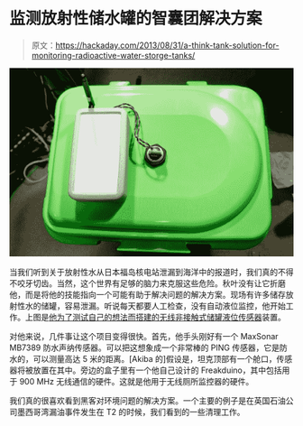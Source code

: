 # 监测放射性储水罐的智囊团解决方案

> 原文：<https://hackaday.com/2013/08/31/a-think-tank-solution-for-monitoring-radioactive-water-storge-tanks/>

![SONY DSC](img/1f8b724130313e0df5eda25ddad8ffdb.png)

当我们听到关于放射性水从日本福岛核电站泄漏到海洋中的报道时，我们真的不得不咬牙切齿。当然，这个世界有足够的脑力来克服这些危险。秋叶没有让它折磨他，而是将他的技能指向一个可能有助于解决问题的解决方案。现场有许多储存放射性水的储罐，容易泄漏。听说每天都要人工检查，没有自动液位监控，他开始工作。上图是[他为了测试自己的想法而搭建的无线非接触式储罐液位传感器](http://www.freaklabs.org/index.php/Tutorials/Software/Tutorial-How-to-Fix-Leaky-Radioactive-Water-Tanks.html)装置。

对他来说，几件事让这个项目变得很快。首先，他手头刚好有一个 MaxSonar MB7389 防水声纳传感器。可以把这想象成一个非常棒的 PING 传感器，它是防水的，可以测量高达 5 米的距离。[Akiba 的]假设是，坦克顶部有一个舱口，传感器将被放置在其中。旁边的盒子里有一个他自己设计的 Freakduino，其中包括用于 900 MHz 无线通信的硬件。这就是他用于无线厕所监控器的硬件。

我们真的很喜欢看到黑客对环境问题的解决方案。一个主要的例子是在英国石油公司墨西哥湾漏油事件发生在 T2 的时候，我们看到的一些清理工作。